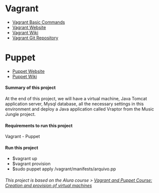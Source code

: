 # Vagrant
- [Vagrant Basic Commands](https://github.com/hugoledra/Help-and-Manuals/blob/master/Vagrant%20Comandos%20Basicos.txt)
- [Vagrant Website](https://www.vagrantup.com/)
- [Vagrant Wiki](https://en.wikipedia.org/wiki/Vagrant_(software))
- [Vagrant Git Repository](https://github.com/hashicorp/vagrant)
# Puppet
- [Puppet Website](https://puppet.com/)
- [Puppet Wiki](https://en.wikipedia.org/wiki/Puppet_(company))

#### Summary of this project
At the end of this project, we will have a virtual machine, Java Tomcat application server, Mysql database, all the necessary settings in this environment and deploy a Java application called Vraptor from the Music Jungle project.

#### Requirements to run this project
Vagrant - Puppet

#### Run this project
- $vagrant up
- $vagrant provision
- $sudo puppet apply /vagrant/manifests/arquivo.pp

###### This project is based on the Alura course > [Vagrant and Puppet Course: Creation and provision of virtual machines](https://cursos.alura.com.br/course/devops-com-vagrant-e-puppet)
